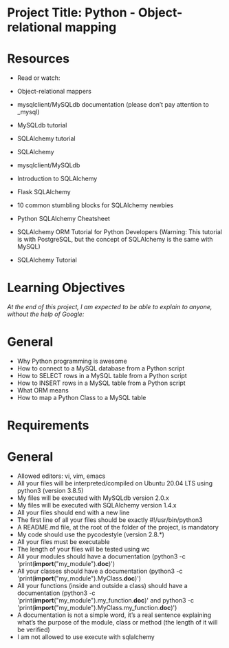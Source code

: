 # Project Title: Python - Object-relational mapping
# Resources
- Read or watch:

- Object-relational mappers
- mysqlclient/MySQLdb documentation (please don’t pay attention to _mysql)
- MySQLdb tutorial
- SQLAlchemy tutorial
- SQLAlchemy
- mysqlclient/MySQLdb
- Introduction to SQLAlchemy
- Flask SQLAlchemy
- 10 common stumbling blocks for SQLAlchemy newbies
- Python SQLAlchemy Cheatsheet
- SQLAlchemy ORM Tutorial for Python Developers (Warning: This tutorial is with PostgreSQL, but the concept of SQLAlchemy is the same with MySQL)
- SQLAlchemy Tutorial
# Learning Objectives
*At the end of this project, I am expected to be able to explain to anyone, without the help of Google:*

# General
- Why Python programming is awesome
- How to connect to a MySQL database from a Python script
- How to SELECT rows in a MySQL table from a Python script
- How to INSERT rows in a MySQL table from a Python script
- What ORM means
- How to map a Python Class to a MySQL table
# Requirements
# General
- Allowed editors: vi, vim, emacs
- All your files will be interpreted/compiled on Ubuntu 20.04 LTS using python3 (version 3.8.5)
- My files will be executed with MySQLdb version 2.0.x
- My files will be executed with SQLAlchemy version 1.4.x
- All your files should end with a new line
- The first line of all your files should be exactly #!/usr/bin/python3
- A README.md file, at the root of the folder of the project, is mandatory
- My code should use the pycodestyle (version 2.8.*)
- All your files must be executable
- The length of your files will be tested using wc
- All your modules should have a documentation (python3 -c 'print(__import__("my_module").__doc__)')
- All your classes should have a documentation (python3 -c 'print(__import__("my_module").MyClass.__doc__)')
- All your functions (inside and outside a class) should have a documentation (python3 -c 'print(__import__("my_module").my_function.__doc__)' and python3 -c 'print(__import__("my_module").MyClass.my_function.__doc__)')
- A documentation is not a simple word, it’s a real sentence explaining what’s the purpose of the module, class or method (the length of it will be verified)
- I am not allowed to use execute with sqlalchemy

